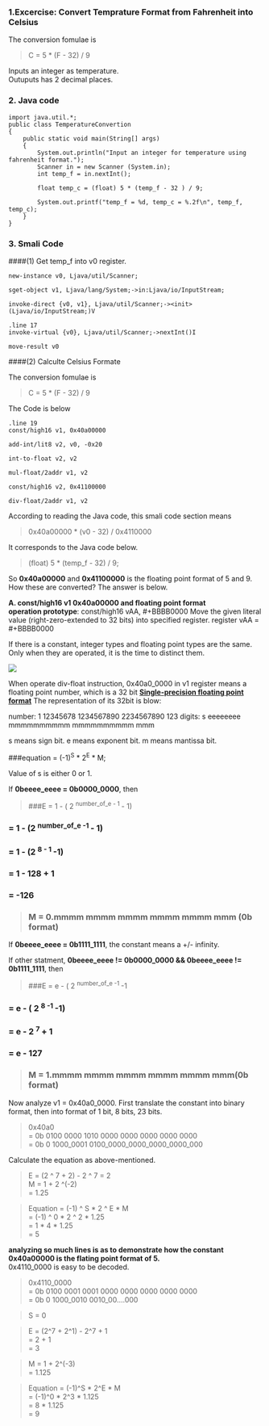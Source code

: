 ### 1.Excercise: Convert Temprature Format from Fahrenheit into Celsius

The conversion fomulae is 
> C = 5 * (F - 32) / 9

Inputs an integer as temperature.  
Outuputs has 2 decimal places.

### 2. Java code

	import java.util.*;
	public class TemperatureConvertion 
	{
		public static void main(String[] args)
		{
			System.out.println("Input an integer for temperature using fahrenheit format.");
			Scanner in = new Scanner (System.in);
			int temp_f = in.nextInt();

			float temp_c = (float) 5 * (temp_f - 32 ) / 9;

			System.out.printf("temp_f = %d, temp_c = %.2f\n", temp_f, temp_c);
		}
	}

### 3. Smali Code
####(1) Get temp_f into v0 register.

    new-instance v0, Ljava/util/Scanner;

    sget-object v1, Ljava/lang/System;->in:Ljava/io/InputStream;

    invoke-direct {v0, v1}, Ljava/util/Scanner;-><init>(Ljava/io/InputStream;)V

    .line 17
    invoke-virtual {v0}, Ljava/util/Scanner;->nextInt()I

    move-result v0

####(2) Calculte Celsius Formate

The conversion fomulae is 
> C = 5 * (F - 32) / 9

The Code is below

    .line 19
    const/high16 v1, 0x40a00000 

    add-int/lit8 v2, v0, -0x20

    int-to-float v2, v2

    mul-float/2addr v1, v2

    const/high16 v2, 0x41100000 

    div-float/2addr v1, v2

According to reading the Java code, this smali code section means 
> 0x40a00000 * (v0 - 32) / 0x4110000

It corresponds to the Java code below.

>(float) 5 * (temp_f - 32) / 9;

So **0x40a00000** and **0x41100000** is the floating point format of 5 and 9.   
How these are converted? The answer is below.


**A. const/high16 v1 0x40a00000 and floating point format**  
**operation prototype**: const/high16 vAA, #+BBBB0000
Move the given literal value (right-zero-extended to 32 bits) into specified register.
register vAA = #+BBBB0000

If there is a constant, integer types and floating point types are the same.  Only when they are operated, it is the time to distinct them. 

![](file:///media/code/github/reverse/java2smali/Document/s3-2-floating%20point%20format-1.gif)  

When operate div-float instruction, 0x40a0_0000 in v1 register means a floating point number, which is a 32 bit [**Single-precision floating point format**](http://en.wikipedia.org/wiki/Single-precision_floating-point_format)
The representation of its 32bit is blow:

number:	1 12345678 1234567890 2234567890 123
digits:	s eeeeeeee mmmmmmmmmm mmmmmmmmmm mmm

s means sign bit.
e means exponent bit.
m means mantissa bit.

###equation = (-1)<sup>S</sup> \* 2<sup>E</sup> \* M;


Value of s is either 0 or 1.

If **0beeee_eeee = 0b0000_0000**, then
> ###E = 1 - ( 2 <sup> number_of_e - 1 </sup> - 1) 
###	= 1 - (2 <sup> number_of_e -1 </sup> - 1)  
###	= 1 - (2 <sup> 8 - 1 </sup> -1)  
###	= 1 - 128 + 1  
###	= -126  

>### M = 0.mmmm mmmm mmmm mmmm mmmm mmm (0b format)  

If **0beeee_eeee = 0b1111_1111**, the constant means a +/- infinity.

If other statment, **0beeee_eeee != 0b0000_0000 && 0beeee_eeee != 0b1111_1111**, then 
> ###E = e - ( 2 <sup> number_of_e -1 </sup> -1
###	= e - ( 2 <sup> 8 -1 </sup> -1)  
###	= e - 2 <sup> 7 </sup> + 1  
###	= e - 127
   
>### M = 1.mmmm mmmm mmmm mmmm mmmm mmm(0b format)  

Now analyze v1 = 0x40a0_0000. First translate the constant into binary format, then into format of 1 bit, 8 bits, 23 bits.

> 0x40a0   
 = 0b 0100 0000 1010 0000   0000 0000 0000 0000  
 = 0b 0   1000_0001   0100_0000_0000_0000_0000_000

Calculate the equation as above-mentioned.

> E = (2 ^ 7 + 2)  - 2 ^ 7 
	= 2    
> M = 1 + 2 ^(-2)  
>	= 1.25  

> Equation 	= (-1) ^ S \* 2 ^ E \* M  
>			= (-1) ^ 0 \* 2 ^ 2 \* 1.25  
>			= 1 \* 4 \* 1.25  
>			= 5

**analyzing so much lines is as to demonstrate how the constant 0x40a00000 is the flating point format of 5.**   
0x4110_0000 is easy to be decoded.

> 0x4110_0000  
 = 0b 0100 0001 0001 0000 0000 0000 0000 0000  
 = 0b 0 1000_0010 0010_00....000

> S = 0 

> E = (2^7 + 2^1) - 2^7 + 1  
    = 2 + 1  
    = 3  

> M = 1 + 2^(-3)  
    = 1.125  

> Equation 	= (-1)^S \* 2^E \* M  
 			= (-1)^0 \* 2^3 \* 1.125  
			= 8 * 1.125  
			= 9
